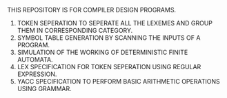 THIS REPOSITORY IS FOR COMPILER DESIGN PROGRAMS.

1. TOKEN SEPERATION TO SEPERATE ALL THE LEXEMES AND GROUP THEM IN CORRESPONDING CATEGORY.
2. SYMBOL TABLE GENERATION BY SCANNING THE INPUTS OF A PROGRAM.
3. SIMULATION OF THE WORKING OF DETERMINISTIC FINITE AUTOMATA.
4. LEX SPECIFICATION FOR TOKEN SEPERATION USING REGULAR EXPRESSION.
5. YACC SPECIFICATION TO PERFORM BASIC ARITHMETIC OPERATIONS USING GRAMMAR.
